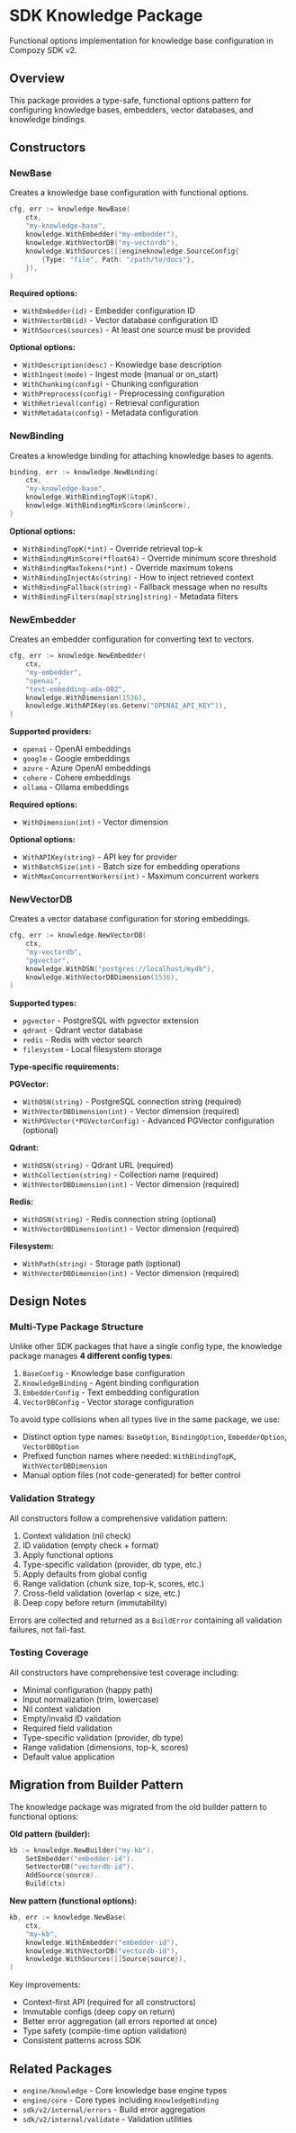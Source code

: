 # SDK Knowledge Package

Functional options implementation for knowledge base configuration in Compozy SDK v2.

## Overview

This package provides a type-safe, functional options pattern for configuring knowledge bases, embedders, vector databases, and knowledge bindings.

## Constructors

### NewBase

Creates a knowledge base configuration with functional options.

```go
cfg, err := knowledge.NewBase(
    ctx,
    "my-knowledge-base",
    knowledge.WithEmbedder("my-embedder"),
    knowledge.WithVectorDB("my-vectordb"),
    knowledge.WithSources([]engineknowledge.SourceConfig{
        {Type: "file", Path: "/path/to/docs"},
    }),
)
```

**Required options:**

- `WithEmbedder(id)` - Embedder configuration ID
- `WithVectorDB(id)` - Vector database configuration ID
- `WithSources(sources)` - At least one source must be provided

**Optional options:**

- `WithDescription(desc)` - Knowledge base description
- `WithIngest(mode)` - Ingest mode (manual or on_start)
- `WithChunking(config)` - Chunking configuration
- `WithPreprocess(config)` - Preprocessing configuration
- `WithRetrieval(config)` - Retrieval configuration
- `WithMetadata(config)` - Metadata configuration

### NewBinding

Creates a knowledge binding for attaching knowledge bases to agents.

```go
binding, err := knowledge.NewBinding(
    ctx,
    "my-knowledge-base",
    knowledge.WithBindingTopK(&topK),
    knowledge.WithBindingMinScore(&minScore),
)
```

**Optional options:**

- `WithBindingTopK(*int)` - Override retrieval top-k
- `WithBindingMinScore(*float64)` - Override minimum score threshold
- `WithBindingMaxTokens(*int)` - Override maximum tokens
- `WithBindingInjectAs(string)` - How to inject retrieved context
- `WithBindingFallback(string)` - Fallback message when no results
- `WithBindingFilters(map[string]string)` - Metadata filters

### NewEmbedder

Creates an embedder configuration for converting text to vectors.

```go
cfg, err := knowledge.NewEmbedder(
    ctx,
    "my-embedder",
    "openai",
    "text-embedding-ada-002",
    knowledge.WithDimension(1536),
    knowledge.WithAPIKey(os.Getenv("OPENAI_API_KEY")),
)
```

**Supported providers:**

- `openai` - OpenAI embeddings
- `google` - Google embeddings
- `azure` - Azure OpenAI embeddings
- `cohere` - Cohere embeddings
- `ollama` - Ollama embeddings

**Required options:**

- `WithDimension(int)` - Vector dimension

**Optional options:**

- `WithAPIKey(string)` - API key for provider
- `WithBatchSize(int)` - Batch size for embedding operations
- `WithMaxConcurrentWorkers(int)` - Maximum concurrent workers

### NewVectorDB

Creates a vector database configuration for storing embeddings.

```go
cfg, err := knowledge.NewVectorDB(
    ctx,
    "my-vectordb",
    "pgvector",
    knowledge.WithDSN("postgres://localhost/mydb"),
    knowledge.WithVectorDBDimension(1536),
)
```

**Supported types:**

- `pgvector` - PostgreSQL with pgvector extension
- `qdrant` - Qdrant vector database
- `redis` - Redis with vector search
- `filesystem` - Local filesystem storage

**Type-specific requirements:**

**PGVector:**

- `WithDSN(string)` - PostgreSQL connection string (required)
- `WithVectorDBDimension(int)` - Vector dimension (required)
- `WithPGVector(*PGVectorConfig)` - Advanced PGVector configuration (optional)

**Qdrant:**

- `WithDSN(string)` - Qdrant URL (required)
- `WithCollection(string)` - Collection name (required)
- `WithVectorDBDimension(int)` - Vector dimension (required)

**Redis:**

- `WithDSN(string)` - Redis connection string (optional)
- `WithVectorDBDimension(int)` - Vector dimension (required)

**Filesystem:**

- `WithPath(string)` - Storage path (optional)
- `WithVectorDBDimension(int)` - Vector dimension (required)

## Design Notes

### Multi-Type Package Structure

Unlike other SDK packages that have a single config type, the knowledge package manages **4 different config types**:

1. `BaseConfig` - Knowledge base configuration
2. `KnowledgeBinding` - Agent binding configuration
3. `EmbedderConfig` - Text embedding configuration
4. `VectorDBConfig` - Vector storage configuration

To avoid type collisions when all types live in the same package, we use:

- Distinct option type names: `BaseOption`, `BindingOption`, `EmbedderOption`, `VectorDBOption`
- Prefixed function names where needed: `WithBindingTopK`, `WithVectorDBDimension`
- Manual option files (not code-generated) for better control

### Validation Strategy

All constructors follow a comprehensive validation pattern:

1. Context validation (nil check)
2. ID validation (empty check + format)
3. Apply functional options
4. Type-specific validation (provider, db type, etc.)
5. Apply defaults from global config
6. Range validation (chunk size, top-k, scores, etc.)
7. Cross-field validation (overlap < size, etc.)
8. Deep copy before return (immutability)

Errors are collected and returned as a `BuildError` containing all validation failures, not fail-fast.

### Testing Coverage

All constructors have comprehensive test coverage including:

- Minimal configuration (happy path)
- Input normalization (trim, lowercase)
- Nil context validation
- Empty/invalid ID validation
- Required field validation
- Type-specific validation (provider, db type)
- Range validation (dimensions, top-k, scores)
- Default value application

## Migration from Builder Pattern

The knowledge package was migrated from the old builder pattern to functional options:

**Old pattern (builder):**

```go
kb := knowledge.NewBuilder("my-kb").
    SetEmbedder("embedder-id").
    SetVectorDB("vectordb-id").
    AddSource(source).
    Build(ctx)
```

**New pattern (functional options):**

```go
kb, err := knowledge.NewBase(
    ctx,
    "my-kb",
    knowledge.WithEmbedder("embedder-id"),
    knowledge.WithVectorDB("vectordb-id"),
    knowledge.WithSources([]Source{source}),
)
```

Key improvements:

- Context-first API (required for all constructors)
- Immutable configs (deep copy on return)
- Better error aggregation (all errors reported at once)
- Type safety (compile-time option validation)
- Consistent patterns across SDK

## Related Packages

- `engine/knowledge` - Core knowledge base engine types
- `engine/core` - Core types including `KnowledgeBinding`
- `sdk/v2/internal/errors` - Build error aggregation
- `sdk/v2/internal/validate` - Validation utilities
